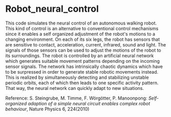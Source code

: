 # Robot_neural_control

This code simulates the neural control of an autonomous walking robot. This kind of control is an alternative to conventional control mechanisms since it enables a self organized adjustment of the robot's motions to a changing environment. On each of its six legs, the robot has sensors that are sensitive to contact, acceleration, current, infrared, sound and light. The signals of those sensors can be used to adjust the motions of the robot to its surroundings. The robot is controlled by an artificial neural network which generates suitable movement patterns depending on the incoming sensor signals. The network has intrinsically chaotic dynamics which have to be surpressed in order to generate stable robotic movements instead. This is realized by simultaneously detecting and stabilizing unstable periodic orbits, each of which then leads to one specific activity pattern. That way, the neural network can quickly adapt to new situations.



Reference: S. Steingrube, M. Timme, F. Wörgötter, P. Manoonpong: *Self-organized adaption of a simple neural circuit enables complex robot behaviour*, Nature Physics 6, 224(2010)
